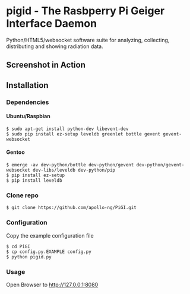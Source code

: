 # pigid - The Rasbperry Pi Geiger Interface Daemon

Python/HTML5/websocket software suite for analyzing, collecting,
distributing and showing radiation data.

## Screenshot in Action



## Installation

### Dependencies

#### Ubuntu/Raspbian

    $ sudo apt-get install python-dev libevent-dev
    $ sudo pip install ez-setup leveldb greenlet bottle gevent gevent-websocket

#### Gentoo

    $ emerge -av dev-python/bottle dev-python/gevent dev-python/gevent-websocket dev-libs/leveldb dev-python/pip
    $ pip install ez-setup
    $ pip install leveldb

### Clone repo

    $ git clone https://github.com/apollo-ng/PiGI.git

### Configuration

Copy the example configuration file

    $ cd PiGI
    $ cp config.py.EXAMPLE config.py
    $ python pigid.py

### Usage

Open Browser to http://127.0.0.1:8080


